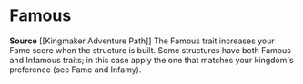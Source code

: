 ﻿---
id: '447'
name: Famous
rarity: Common
source: '[[DATABASE/source/Kingmaker Adventure Path|Kingmaker Adventure Path]]'
trait:
- Famous
type: Trait

---
# Famous

**Source** [[Kingmaker Adventure Path]]
The Famous trait increases your Fame score when the structure is built. Some structures have both Famous and Infamous traits; in this case apply the one that matches your kingdom's preference (see Fame and Infamy).